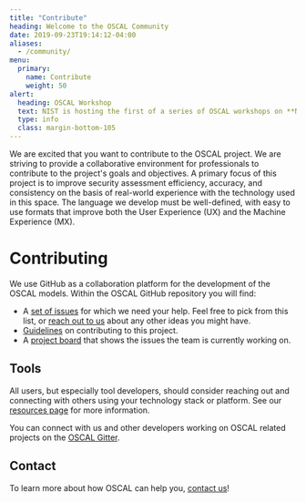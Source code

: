 ```yaml
---
title: "Contribute"
heading: Welcome to the OSCAL Community
date: 2019-09-23T19:14:12-04:00
aliases:
  - /community/
menu:
  primary:
    name: Contribute
    weight: 50
alert:
  heading: OSCAL Workshop
  text: NIST is hosting the first of a series of OSCAL workshops on **November 5th, 2019** in **Gaithersburg, MD**. Please [register](https://www.nist.gov/news-events/events/2019/11/open-security-controls-assessment-language-oscal-workshop) by **October 29, 2019**. A **hackathon** will be held on **November 6th and 7th** following the workshop for tool developers that would like to work together with the OSCAL team to **develop OSCAL-based capabilities**.
  type: info
  class: margin-bottom-105
---
```


We are excited that you want to contribute to the OSCAL project. We are striving to provide a collaborative environment for professionals to contribute to the project's goals and objectives. A primary focus of this project is to improve security assessment efficiency, accuracy, and consistency on the basis of real-world experience with the technology used in this space. The language we develop must be well-defined, with easy to use formats that improve both the User Experience (UX) and the Machine Experience (MX).

# Contributing

We use GitHub as a collaboration platform for the development of the OSCAL models. Within the OSCAL GitHub repository you will find:

- A [set of issues](https://github.com/usnistgov/OSCAL/issues?q=is%3Aopen+is%3Aissue+label%3A%22help+wanted%22) for which we need your help. Feel free to pick from this list, or [reach out to us](contact/) about any other ideas you might have.
- [Guidelines](https://github.com/usnistgov/OSCAL/blob/master/CONTRIBUTING.md) on contributing to this project.
- A [project board](https://github.com/usnistgov/OSCAL/projects) that shows the issues the team is currently working on.

## Tools

All users, but especially tool developers, should consider reaching out and connecting with others using your technology stack or platform. See our [resources page](/downloads/other-resources/) for more information.

You can connect with us and other developers working on OSCAL related projects on the [OSCAL Gitter](https://gitter.im/usnistgov-OSCAL/Lobby).

## Contact

To learn more about how OSCAL can help you, [contact us](contact/)!
